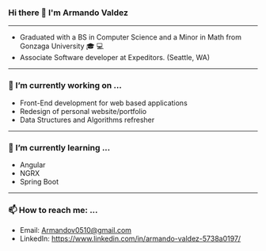 ### Hi there 👋 I'm Armando Valdez
____________________________________
- Graduated with a BS in Computer Science and a Minor in Math from Gonzaga University :mortar_board: :computer:
- Associate Software developer at Expeditors. (Seattle, WA)
____________________________________
### 🔭 I’m currently working on ...
- Front-End development for web based applications
- Redesign of personal website/portfolio
- Data Structures and Algorithms refresher
____________________________________
### 🌱 I’m currently learning ...
- Angular
- NGRX
- Spring Boot
____________________________________
### 📫 How to reach me: ...
- Email: Armandov0510@gmail.com
- LinkedIn: https://www.linkedin.com/in/armando-valdez-5738a0197/


<!--
**ArmandoV15/ArmandoV15** is a ✨ _special_ ✨ repository because its `README.md` (this file) appears on your GitHub profile.

Here are some ideas to get you started:

- 🔭 I’m currently working on ...
- 🌱 I’m currently learning ...
- 👯 I’m looking to collaborate on ...
- 🤔 I’m looking for help with ...
- 💬 Ask me about ...
- 📫 How to reach me: ...
- 😄 Pronouns: ...
- ⚡ Fun fact: ...
-->

